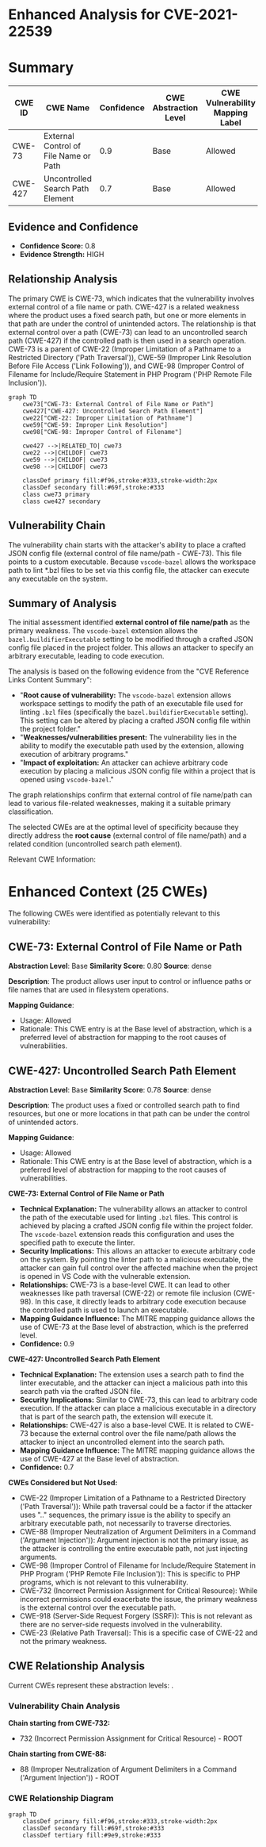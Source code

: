 # Enhanced Analysis for CVE-2021-22539

# Summary
| CWE ID | CWE Name | Confidence | CWE Abstraction Level | CWE Vulnerability Mapping Label | CWE-Vulnerability Mapping Notes |
|---|---|---|---|---|---|
| CWE-73 | External Control of File Name or Path | 0.9 | Base | Allowed | Primary CWE |
| CWE-427 | Uncontrolled Search Path Element | 0.7 | Base | Allowed | Secondary Candidate |

## Evidence and Confidence

*   **Confidence Score:** 0.8
*   **Evidence Strength:** HIGH

## Relationship Analysis
The primary CWE is CWE-73, which indicates that the vulnerability involves external control of a file name or path. CWE-427 is a related weakness where the product uses a fixed search path, but one or more elements in that path are under the control of unintended actors. The relationship is that external control over a path (CWE-73) can lead to an uncontrolled search path (CWE-427) if the controlled path is then used in a search operation. CWE-73 is a parent of CWE-22 (Improper Limitation of a Pathname to a Restricted Directory ('Path Traversal')), CWE-59 (Improper Link Resolution Before File Access ('Link Following')), and CWE-98 (Improper Control of Filename for Include/Require Statement in PHP Program ('PHP Remote File Inclusion')).

```mermaid
graph TD
    cwe73["CWE-73: External Control of File Name or Path"]
    cwe427["CWE-427: Uncontrolled Search Path Element"]
    cwe22["CWE-22: Improper Limitation of Pathname"]
    cwe59["CWE-59: Improper Link Resolution"]
    cwe98["CWE-98: Improper Control of Filename"]

    cwe427 -->|RELATED_TO| cwe73
    cwe22 -->|CHILDOF| cwe73
    cwe59 -->|CHILDOF| cwe73
    cwe98 -->|CHILDOF| cwe73
    
    classDef primary fill:#f96,stroke:#333,stroke-width:2px
    classDef secondary fill:#69f,stroke:#333
    class cwe73 primary
    class cwe427 secondary
```

## Vulnerability Chain
The vulnerability chain starts with the attacker's ability to place a crafted JSON config file (external control of file name/path - CWE-73). This file points to a custom executable. Because `vscode-bazel` allows the workspace path to lint *.bzl files to be set via this config file, the attacker can execute any executable on the system.

## Summary of Analysis
The initial assessment identified **external control of file name/path** as the primary weakness. The `vscode-bazel` extension allows the `bazel.buildifierExecutable` setting to be modified through a crafted JSON config file placed in the project folder. This allows an attacker to specify an arbitrary executable, leading to code execution.

The analysis is based on the following evidence from the "CVE Reference Links Content Summary":
- "**Root cause of vulnerability:** The `vscode-bazel` extension allows workspace settings to modify the path of an executable file used for linting `.bzl` files (specifically the `bazel.buildifierExecutable` setting). This setting can be altered by placing a crafted JSON config file within the project folder."
- "**Weaknesses/vulnerabilities present:** The vulnerability lies in the ability to modify the executable path used by the extension, allowing execution of arbitrary programs."
- "**Impact of exploitation:** An attacker can achieve arbitrary code execution by placing a malicious JSON config file within a project that is opened using `vscode-bazel`."

The graph relationships confirm that external control of file name/path can lead to various file-related weaknesses, making it a suitable primary classification.

The selected CWEs are at the optimal level of specificity because they directly address the **root cause** (external control of file name/path) and a related condition (uncontrolled search path element).

Relevant CWE Information:

# Enhanced Context (25 CWEs)
The following CWEs were identified as potentially relevant to this vulnerability:

## CWE-73: External Control of File Name or Path
**Abstraction Level**: Base
**Similarity Score**: 0.80
**Source**: dense

**Description**:
The product allows user input to control or influence paths or file names that are used in filesystem operations.

**Mapping Guidance**:
- Usage: Allowed
- Rationale: This CWE entry is at the Base level of abstraction, which is a preferred level of abstraction for mapping to the root causes of vulnerabilities.

## CWE-427: Uncontrolled Search Path Element
**Abstraction Level**: Base
**Similarity Score**: 0.78
**Source**: dense

**Description**:
The product uses a fixed or controlled search path to find resources, but one or more locations in that path can be under the control of unintended actors.

**Mapping Guidance**:
- Usage: Allowed
- Rationale: This CWE entry is at the Base level of abstraction, which is a preferred level of abstraction for mapping to the root causes of vulnerabilities.

**CWE-73: External Control of File Name or Path**
- **Technical Explanation:** The vulnerability allows an attacker to control the path of the executable used for linting `.bzl` files. This control is achieved by placing a crafted JSON config file within the project folder. The `vscode-bazel` extension reads this configuration and uses the specified path to execute the linter.
- **Security Implications:** This allows an attacker to execute arbitrary code on the system. By pointing the linter path to a malicious executable, the attacker can gain full control over the affected machine when the project is opened in VS Code with the vulnerable extension.
- **Relationships:** CWE-73 is a base-level CWE. It can lead to other weaknesses like path traversal (CWE-22) or remote file inclusion (CWE-98). In this case, it directly leads to arbitrary code execution because the controlled path is used to launch an executable.
- **Mapping Guidance Influence:** The MITRE mapping guidance allows the use of CWE-73 at the Base level of abstraction, which is the preferred level.
- **Confidence:** 0.9

**CWE-427: Uncontrolled Search Path Element**
- **Technical Explanation:** The extension uses a search path to find the linter executable, and the attacker can inject a malicious path into this search path via the crafted JSON file.
- **Security Implications:** Similar to CWE-73, this can lead to arbitrary code execution. If the attacker can place a malicious executable in a directory that is part of the search path, the extension will execute it.
- **Relationships:** CWE-427 is also a base-level CWE. It is related to CWE-73 because the external control over the file name/path allows the attacker to inject an uncontrolled element into the search path.
- **Mapping Guidance Influence:** The MITRE mapping guidance allows the use of CWE-427 at the Base level of abstraction.
- **Confidence:** 0.7

**CWEs Considered but Not Used:**
- CWE-22 (Improper Limitation of a Pathname to a Restricted Directory ('Path Traversal')): While path traversal could be a factor if the attacker uses ".." sequences, the primary issue is the ability to specify an arbitrary executable path, not necessarily to traverse directories.
- CWE-88 (Improper Neutralization of Argument Delimiters in a Command ('Argument Injection')): Argument injection is not the primary issue, as the attacker is controlling the entire executable path, not just injecting arguments.
- CWE-98 (Improper Control of Filename for Include/Require Statement in PHP Program ('PHP Remote File Inclusion')): This is specific to PHP programs, which is not relevant to this vulnerability.
- CWE-732 (Incorrect Permission Assignment for Critical Resource): While incorrect permissions could exacerbate the issue, the primary weakness is the external control over the executable path.
- CWE-918 (Server-Side Request Forgery (SSRF)): This is not relevant as there are no server-side requests involved in the vulnerability.
- CWE-23 (Relative Path Traversal): This is a specific case of CWE-22 and not the primary weakness.


## CWE Relationship Analysis

Current CWEs represent these abstraction levels: .


### Vulnerability Chain Analysis

**Chain starting from CWE-732:**
- 732 (Incorrect Permission Assignment for Critical Resource) - ROOT


**Chain starting from CWE-88:**
- 88 (Improper Neutralization of Argument Delimiters in a Command ('Argument Injection')) - ROOT



### CWE Relationship Diagram

```mermaid
graph TD
    classDef primary fill:#f96,stroke:#333,stroke-width:2px
    classDef secondary fill:#69f,stroke:#333
    classDef tertiary fill:#9e9,stroke:#333
```